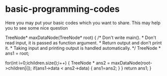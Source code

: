 # basic-programming-codes
Here you may put your basic codes which you want to share.
This may help you to see some nice question

TreeNode<int>* maxDataNode(TreeNode<int>* root) {
    /* Don't write main().
     * Don't read input, it is passed as function argument.
     * Return output and don't print it.
     * Taking input and printing output is handled automatically.
     */
    TreeNode<int> * ans1 = root;
  
  for(int i=0;i<root->children.size();i++)
  {
     TreeNode<int> * ans2 = maxDataNode(root->children[i]);
    if(ans1->data < ans2->data)
    {
      ans1=ans2;
    }
 }
return ans1;
}
